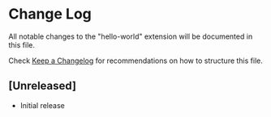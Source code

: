# Change Log

All notable changes to the "hello-world" extension will be documented in this file.

Check [Keep a Changelog](http://keepachangelog.com/) for recommendations on how to structure this file.

## [Unreleased]

- Initial release